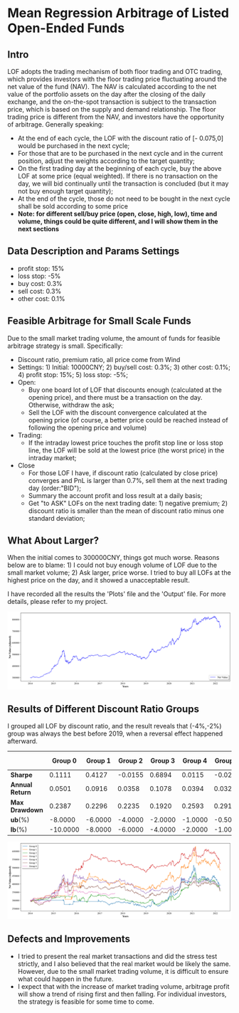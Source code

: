# Mean Regression Arbitrage of Listed Open-Ended Funds

## Intro

LOF adopts the trading mechanism of both floor trading and OTC trading, which provides investors with the floor trading price fluctuating around the net value of the fund (NAV). The NAV is calculated according to the net value of the portfolio assets on the day after the closing of the daily exchange, and the on-the-spot transaction is subject to the transaction price, which is based on the supply and demand relationship. The floor trading price is different from the NAV, and investors have the opportunity of arbitrage. Generally speaking: 

- At the end of each cycle, the LOF with the discount ratio of [- 0.075,0] would be purchased in the next cycle;
- For those that are to be purchased in the next cycle and in the current position, adjust the weights according to the target quantity; 
- On the first trading day at the beginning of each cycle, buy the above LOF at some price (equal weighted). If there is no transaction on the day, we will bid continually until the transaction is concluded (but it may not buy enough target quantity);
- At the end of the cycle, those do not need to be bought in the next cycle shall be sold according to some price 
- **Note: for different sell/buy price (open, close, high, low), time and volume, things could be quite different, and I will show them in the next sections**

## Data Description and Params Settings

- profit stop: 15%
- loss stop: -5%
- buy cost: 0.3%
- sell cost: 0.3%
- other cost: 0.1%

## Feasible Arbitrage for Small Scale Funds

Due to the small market trading volume, the amount of funds for feasible arbitrage strategy is small. Specifically:

- Discount ratio, premium ratio, all price come from Wind
- Settings: 1) Initial: 10000CNY; 2) buy/sell cost: 0.3%; 3) other cost: 0.1%; 4) profit stop: 15%; 5) loss stop: -5%;
- Open:
  - Buy one board lot of LOF that discounts enough (calculated at the opening price), and there must be a transaction on the day. Otherwise, withdraw the ask;
  - Sell the LOF with the discount convergence calculated at the opening price (of course, a better price could be reached instead of following the opening price and volume)
- Trading:
  - If the intraday lowest price touches the profit stop line or loss stop line, the LOF will be sold at the lowest price (the worst price) in the intraday market;
- Close
  - For those LOF I have, if discount ratio (calculated by close price) converges and PnL is larger than 0.7%, sell them at the next trading day (order:"BID");
  - Summary the account profit and loss result at a daily basis;
  - Get  "to ASK" LOFs on the next trading date: 1) negative premium; 2) discount ratio is smaller than the mean of discount ratio minus one standard deviation;


## What About Larger?

When the initial comes to 300000CNY, things got much worse. Reasons below are to blame: 1) I could not buy enough volume of LOF due to the small market volume; 2) Ask larger, price worse. I tried to buy all LOFs at the highest price on the day, and it showed a unacceptable result.

I have recorded all the results the 'Plots' file and the 'Output' file. For more details, please refer to my project. 

![image-20220430134531114](./Plots/AccountBalance(WeeklyNormal).png)

## Results of Different Discount Ratio Groups

I grouped all LOF by discount ratio, and the result reveals that (-4%,-2%) group was always the best before 2019, when a reversal effect happened afterward. 

|                   | **Group  0** | **Group  1** | **Group  2** | **Group  3** | **Group  4** | **Group  5** | **Group  6** | **Group  7** | **Group  8** | **Group  9** | **Group  10** | **Group  11** | **Group  12** | **Group  13** |
| ----------------- | ------------ | ------------ | ------------ | ------------ | ------------ | ------------ | ------------ | ------------ | ------------ | ------------ | ------------- | ------------- | ------------- | ------------- |
| **Sharpe**        | 0.1111       | 0.4127       | -0.0155      | 0.6894       | 0.0115       | -0.0276      | -0.2687      | -0.7740      | -0.6508      | -0.8161      | -0.7515       | -0.1367       | -0.7388       | -0.6931       |
| **Annual Return** | 0.0501       | 0.0916       | 0.0358       | 0.1078       | 0.0394       | 0.0328       | 0.0247       | -0.0360      | -0.0330      | -0.0571      | -0.0638       | 0.0133        | -0.0783       | -0.0250       |
| **Max Drawdown**  | 0.2387       | 0.2296       | 0.2235       | 0.1920       | 0.2593       | 0.2910       | 0.1649       | 0.3755       | 0.3863       | 0.4114       | 0.4529        | 0.3252        | 0.4386        | 0.3391        |
| **ub**(%)         | -8.0000      | -6.0000      | -4.0000      | -2.0000      | -1.0000      | -0.5000      | 0.0000       | 0.5000       | 1.0000       | 2.0000       | 4.0000        | 6.0000        | 8.0000        | 10.0000       |
| **lb**(%)         | -10.0000     | -8.0000      | -6.0000      | -4.0000      | -2.0000      | -1.0000      | -0.5000      | 0.0000       | 0.5000       | 1.0000       | 2.0000        | 4.0000        | 6.0000        | 8.0000        |

![image-20220430132635545](./Plots/GroupAccountBalance/AccountBalance(Normal).png)

## Defects and Improvements

- I tried to present the real market transactions and did the stress test strictly, and I also believed that the real market would be likely the same. However, due to the small market trading volume, it is difficult to ensure what could happen in the future.
- I expect that with the increase of market trading volume, arbitrage profit will show a trend of rising first and then falling. For individual investors, the strategy is feasible for some time to come.
